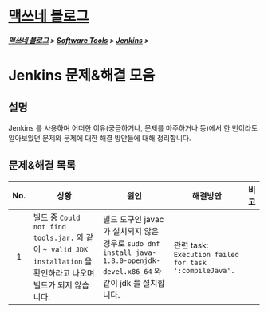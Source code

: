 <link rel="stylesheet" type="text/css" href="/css/style-header.css">
<link href="https://cdn.jsdelivr.net/npm/bootstrap@5.3.0-alpha1/dist/css/bootstrap.min.css" rel="stylesheet" integrity="sha384-GLhlTQ8iRABdZLl6O3oVMWSktQOp6b7In1Zl3/Jr59b6EGGoI1aFkw7cmDA6j6gD" crossorigin="anonymous">

<div class="sticky-top bg-white pt-1 pb-2">
<h1><a href="/">맥쓰네 블로그</a></h1>
<h5> 
<a href="/">맥쓰네 블로그</a>
>
<a href="/software_tools/">Software Tools</a>
>
<a href="/software_tools/jenkins/">Jenkins</a>
>
</h5>
</div>

# Jenkins 문제&해결 모음
## 설명
Jenkins 를 사용하며 어떠한 이유(궁금하거나, 문제를 마주하거나 등)에서 한 번이라도 알아보았던 문제와 문제에 대한 해결 방안들에 대해 정리합니다.

## 문제&해결 목록

| No. | 상황 | 원인 | 해결방안 | 비고 |
| :---: | --- | --- | --- | --- |
| 1 | 빌드 중 `Could not find tools.jar.` 와 같이 `~ valid JDK installation` 을 확인하라고 나오며 빌드가 되지 않습니다. | 빌드 도구인 javac 가 설치되지 않은 경우로 `sudo dnf install java-1.8.0-openjdk-devel.x86_64` 와 같이 jdk 를 설치합니다. | 관련 task: `Execution failed for task ':compileJava'.` |
